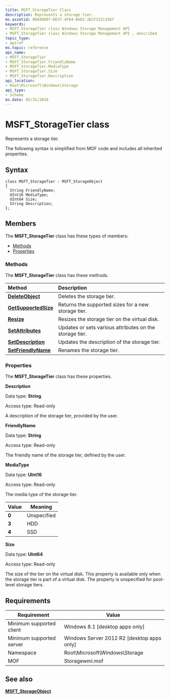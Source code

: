 ```yaml
---
title: MSFT_StorageTier Class
description: Represents a storage tier.
ms.assetid: 0E049D07-DD37-4F64-8483-3ECF32211567
keywords:
- MSFT_StorageTier class Windows Storage Management API
- MSFT_StorageTier class Windows Storage Management API , described
topic_type:
- apiref
ms.topic: reference
api_name:
- MSFT_StorageTier
- MSFT_StorageTier.FriendlyName
- MSFT_StorageTier.MediaType
- MSFT_StorageTier.Size
- MSFT_StorageTier.Description
api_location:
- Root\Microsoft\Windows\Storage
api_type:
- Schema
ms.date: 05/31/2018
---
```


# MSFT\_StorageTier class

Represents a storage tier.

The following syntax is simplified from MOF code and includes all inherited properties.

## Syntax

``` syntax
class MSFT_StorageTier : MSFT_StorageObject
{
  String FriendlyName;
  UInt16 MediaType;
  UInt64 Size;
  String Description;
};
```

## Members

The **MSFT\_StorageTier** class has these types of members:

-   [Methods](#methods)
-   [Properties](#properties)

### Methods

The **MSFT\_StorageTier** class has these methods.



| Method                                                        | Description                                                        |
|:--------------------------------------------------------------|:-------------------------------------------------------------------|
| [**DeleteObject**](msft-storagetier-deleteobject.md)         | Deletes the storage tier.                               |
| [**GetSupportedSize**](msft-storagetier-getsupportedsize.md) | Returns the supported sizes for a new storage tier.     |
| [**Resize**](msft-storagetier-resize.md)                     | Resizes the storage tier on the virtual disk.           |
| [**SetAttributes**](msft-storagetier-setattributes.md)       | Updates or sets various attributes on the storage tier. |
| [**SetDescription**](msft-storagetier-setdescription.md)     | Updates the description of the storage tier.            |
| [**SetFriendlyName**](msft-storagetier-setfriendlyname.md)   | Renames the storage tier.                               |



 

### Properties

The **MSFT\_StorageTier** class has these properties.

 

**Description**
   

Data type: **String**
 

Access type: Read-only
 

A description of the storage tier, provided by the user.

 

**FriendlyName**
   

Data type: **String**
 

Access type: Read-only
 

The friendly name of the storage tier, defined by the user.

 

**MediaType**
   

Data type: **UInt16**
 

Access type: Read-only
 

The media type of the storage tier.



| Value                                                                                                | Meaning                |
|------------------------------------------------------------------------------------------------------|------------------------|
| <span id="0"></span> **0**  | Unspecified |
| <span id="3"></span> **3**  | HDD         |
| <span id="4"></span> **4**  | SSD         |



 

 

**Size**
   

Data type: **UInt64**
 

Access type: Read-only
 

The size of the tier on the virtual disk. This property is available only when the storage tier is part of a virtual disk. The property is unspecified for pool-level storage tiers.

 

## Requirements



| Requirement | Value |
|-------------------------------------|-------------------------------------------------------------------------------------------|
| Minimum supported client | Windows 8.1 \[desktop apps only\]                                              |
| Minimum supported server | Windows Server 2012 R2 \[desktop apps only\]                                   |
| Namespace                | Root\\Microsoft\\Windows\\Storage                                              |
| MOF                      |  Storagewmi.mof  |



## See also

 

[**MSFT\_StorageObject**](msft-storageobject.md)
 

 

 





